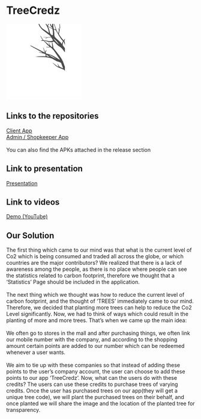 # TreeCredz

![Animation](anim.gif)

## Links to the repositories
[Client App](https://github.com/TeamRekursion/treecredz-client-hackoff)
<br>
[Admin / Shopkeeper App](https://github.com/TeamRekursion/treecredz-admin-hackoff)
<br>
<br>
You can also find the APKs attached in the release section

## Link to presentation
[Presentation](https://docs.google.com/presentation/d/1kJAYrzEVvTLgkt_rVC-dldIHNVTJ4bvGvfsyZP2NecE/edit?usp=sharing)

## Link to videos
[Demo (YouTube)](https://youtu.be/SLFB-rY6AvY)
<br>

## Our Solution
The first thing which came to our mind was that what is the current level of Co2 which is being consumed and traded all across the globe, or which countries are the major contributors? We realized that there is a lack of awareness among the people, as there is no place where people can see the statistics related to carbon footprint, therefore we thought that a ‘Statistics’ Page should be included in the application.
<br>
<br>
The next thing which we thought was how to reduce the current level of carbon footprint, and the thought of ‘TREES’ immediately came to our mind. Therefore,  we decided that planting more trees can help to reduce the Co2 Level significantly. Now, we had to think of ways which could result in the planting of more and more trees. That’s when we came up the main idea:
<br>
<br>
We often go to stores in the mall and after purchasing things, we often link our mobile number with the company, and according to the shopping amount certain points are added to our number which can be redeemed whenever a user wants. 
<br>
<br>
We aim to tie up with these companies so that instead of adding these points to the user’s company account, the user can choose to add these points to our app ‘TreeCredz’. Now, what can the users do with these credits? The users can use these credits to purchase trees of varying credits. Once the user has purchased trees on our app(they will get a unique tree code), we will plant the purchased trees on their behalf, and once planted we will share the image and the location of the planted tree for transparency.
